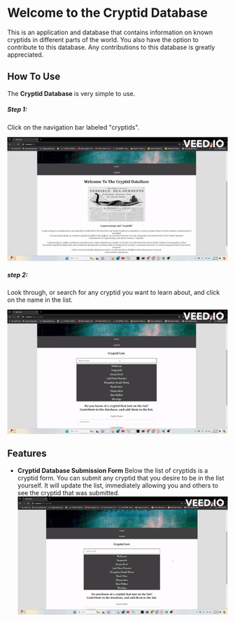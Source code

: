 # Welcome to the Cryptid Database

This is an application and database that contains information on known cryptids in different parts of the world. You also have the option to contribute to this database. Any contributions to this database is greatly appreciated.

## How To Use

The **Cryptid Database** is very simple to use.

##### Step 1:
Click on the navigation bar labeled "cryptids".

![ReferenceGif](/gifs/click.gif)

##### step 2:
Look through, or search for any cryptid you want to learn about, and click on the name in the list.

![ReferenceGif](/gifs/Search.gif)


## Features

- **Cryptid Database Submission Form**
Below the list of cryptids is a cryptid form. You can submit any cryptid that you desire to be in the list yourself. It will update the list, immediately allowing you and others to see the cryptid that was submitted.
![ReferenceGif](/gifs/Submit.gif)


